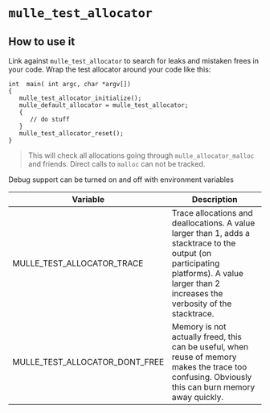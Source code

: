 # `mulle_test_allocator`

## How to use it

Link against `mulle_test_allocator` to search for leaks and mistaken frees in
your code. Wrap the test allocator around your code like this:

```
int  main( int argc, char *argv[])
{
   mulle_test_allocator_initialize();
   mulle_default_allocator = mulle_test_allocator;
   {
      // do stuff
   }
   mulle_test_allocator_reset();
}
```

> This will check all allocations going through `mulle_allocator_malloc` and
friends. Direct calls to `malloc` can not be tracked.


Debug support can be turned on and off with environment variables

Variable                       | Description
------------------------------ | ------------------------------------
MULLE_TEST_ALLOCATOR_TRACE     | Trace allocations and deallocations. A value larger than 1, adds a stacktrace to the output (on participating platforms). A value larger than 2 increases the verbosity of the stacktrace.
MULLE_TEST_ALLOCATOR_DONT_FREE | Memory is not actually freed, this can be useful, when reuse of memory makes the trace too confusing. Obviously this can burn memory away quickly.

